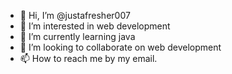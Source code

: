 - 👋 Hi, I’m @justafresher007
- 👀 I’m interested in web development
- 🌱 I’m currently learning java
- 💞️ I’m looking to collaborate on web development
- 📫 How to reach me by my email.

<!---
justafresher007/justafresher007 is a ✨ special ✨ repository because its `README.md` (this file) appears on your GitHub profile.
You can click the Preview link to take a look at your changes.
--->
